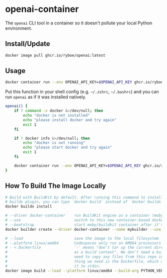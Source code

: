 # openai-container

The `openai` CLI tool in a container so it doesn't pollute your local Python
environment.

## Install/Update

```sh
docker image pull ghcr.io/ryboe/openai:latest
```

## Usage

```sh
docker container run --env OPENAI_API_KEY=$OPENAI_API_KEY ghcr.io/ryboe/openai openai api
```

Put this function in your shell config (e.g. `~/.zshrc`, `~/.bashrc`) and you
can run `openai` as if it was installed natively.

```sh
openai() {
    if ! command -v docker &>/dev/null; then
        echo "docker is not installed"
        echo "please install docker and try again"
        exit 1
    fi

    if ! docker info &>/dev/null; then
        echo "docker is not running"
        echo "please start docker and try again"
        exit 1
    fi

    docker container run --env OPENAI_API_KEY=$OPENAI_API_KEY ghcr.io/ryboe/openai:latest openai $@
}
```

## How To Build The Image Locally

```sh
# Build with BuildKit by default. After running this command to install the
# buildx plugin, you can type `docker build` instead of `docker buildx build`.
docker buildx install

# --driver docker-container    run BuildKit engine as a container (moby/buildkit:buildx-stable-1)
# --use                        switch to this new container-based docker engine that you're creating
# --bootstrap                  start moby/buildkit container after it's "created" (pulled, really)
docker builder create --driver docker-container --name mybuilder --use --bootstrap

# --load                       save the image to the local filesystem
# --platform linux/amd64       Codespaces only run on AMD64 processors
# - < Dockerfile               '-' means "don't tar up the current directory and pass it to BuildKit
#                              as a build context". We don't need a build context because we don't
#                              need to copy any files from this repo into the container. The only
#                              thing we need is the Dockerfile, which we're passing by redirecting
#                              it to stdin.
docker image build --load --platform linux/amd64 --build-arg PYTHON_VERSION=3.11 --tag myopenai - < Dockerfile
```
